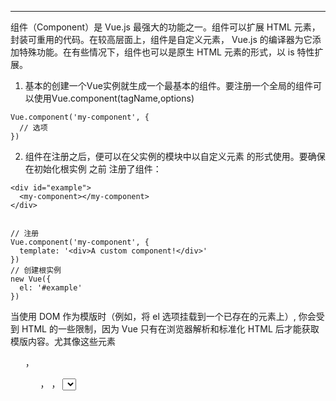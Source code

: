 
---
组件（Component）是 Vue.js 最强大的功能之一。组件可以扩展 HTML 元素，封装可重用的代码。在较高层面上，组件是自定义元素， Vue.js 的编译器为它添加特殊功能。在有些情况下，组件也可以是原生 HTML 元素的形式，以 is 特性扩展。

1. 基本的创建一个Vue实例就生成一个最基本的组件。要注册一个全局的组件可以使用Vue.component(tagName,options)
```
Vue.component('my-component', {
  // 选项
})
```

2. 组件在注册之后，便可以在父实例的模块中以自定义元素 <my-component></my-component> 的形式使用。要确保在初始化根实例 之前 注册了组件：
```
<div id="example">
  <my-component></my-component>
</div>


// 注册
Vue.component('my-component', {
  template: '<div>A custom component!</div>'
})
// 创建根实例
new Vue({
  el: '#example'
})
```
当使用 DOM 作为模版时（例如，将 el 选项挂载到一个已存在的元素上）, 你会受到 HTML 的一些限制，因为 Vue 只有在浏览器解析和标准化 HTML 后才能获取模版内容。尤其像这些元素 <ul> ， <ol>， <table> ， <select> 限制了能被它包裹的元素， <my-row> 只能出现在其它元素内部。变通的方案是使用特殊的 is 属性：
```
<table>
  <tr is="my-row"></tr>
</table>
```
3.使用组件时，大多数可以传入到 Vue 构造器中的选项可以在注册组件时使用，有一个例外： ==data 必须是函数==


```
<body >
    <div id="example">
        <my-exmp></my-exmp>
        <my-exmp></my-exmp>
        <my-exmp></my-exmp>
    </div>
</body>

<script>
    var data = {content : 0};
    Vue.component('my-exmp' , {
        template : '<button @click = "content += 1">{{content}}</button>',
        data : function () {
            return data;
        }
    });
    new Vue({
        el : '#example'
    })
</script>
```
4.在 Vue.js 中，父子组件的关系可以总结为 props down, events up 。父组件通过 props 向下传递数据给子组件，子组件通过 events 给父组件发送消息
-   Prop
    - 组件实例的作用域是孤立的。这意味着不能并且不应该在子组件的模板内直接引用父组件的数据。可以使用 props 把数据传给子组件。
    - prop 是父组件用来传递数据的一个自定义属性。子组件需要显式地用 props 选项声明 “prop”：
- 